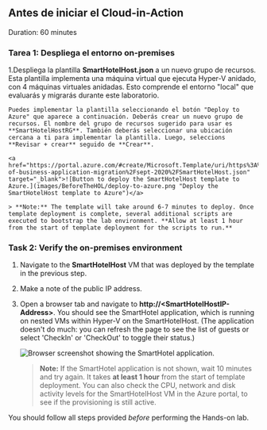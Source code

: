 ## Antes de iniciar el Cloud-in-Action

Duration: 60 minutes

### Tarea 1: Despliega el entorno on-premises

1.Despliega la plantilla **SmartHotelHost.json** a un nuevo grupo de recursos. Esta plantilla implementa una máquina virtual que ejecuta Hyper-V anidado, con 4 máquinas virtuales anidadas. Esto comprende el entorno "local" que evaluarás y migrarás durante este laboratorio.

    Puedes implementar la plantilla seleccionando el botón "Deploy to Azure" que aparece a continuación. Deberás crear un nuevo grupo de recursos. El nombre del grupo de recursos sugerido para usar es **SmartHotelHostRG**. También deberás seleccionar una ubicación cercana a ti para implementar la plantilla. Luego, seleccions **Revisar + crear** seguido de **Crear**.
    
    <a href="https://portal.azure.com/#create/Microsoft.Template/uri/https%3A%2F%2Fcloudworkshop.blob.core.windows.net%2Fline-of-business-application-migration%2Fsept-2020%2FSmartHotelHost.json" target="_blank">![Button to deploy the SmartHotelHost template to Azure.](images/BeforeTheHOL/deploy-to-azure.png "Deploy the SmartHotelHost template to Azure")</a>

    > **Note:** The template will take around 6-7 minutes to deploy. Once template deployment is complete, several additional scripts are executed to bootstrap the lab environment. **Allow at least 1 hour from the start of template deployment for the scripts to run.**

### Task 2: Verify the on-premises environment

1. Navigate to the **SmartHotelHost** VM that was deployed by the template in the previous step.

2. Make a note of the public IP address.

3. Open a browser tab and navigate to **http://\<SmartHotelHostIP-Address\>**. You should see the SmartHotel application, which is running on nested VMs within Hyper-V on the SmartHotelHost. (The application doesn't do much: you can refresh the page to see the list of guests or select 'CheckIn' or 'CheckOut' to toggle their status.)

    ![Browser screenshot showing the SmartHotel application.](images/BeforeTheHOL/smarthotel.png)

    > **Note:** If the SmartHotel application is not shown, wait 10 minutes and try again. It takes **at least 1 hour** from the start of template deployment. You can also check the CPU, network and disk activity levels for the SmartHotelHost VM in the Azure portal, to see if the provisioning is still active.

You should follow all steps provided *before* performing the Hands-on lab.
